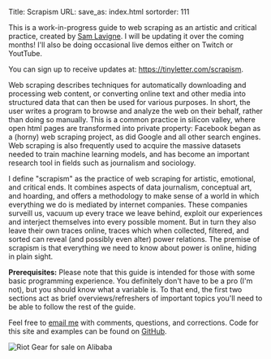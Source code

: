 Title: Scrapism
URL:
save_as: index.html
sortorder: 111


This is a work-in-progress guide to web scraping as an artistic and critical practice, created by <a href="https://lav.io">Sam Lavigne</a>. I will be updating it over the coming months! I'll also be doing occasional live demos either on Twitch or YoutTube.

You can sign up to receive
updates at: <a href="https://tinyletter.com/scrapism">https://tinyletter.com/scrapism</a>.

Web scraping describes techniques for automatically downloading and processing web content, or converting online text and other media into structured data that can then be used for various purposes. In short, the user writes a program to browse and analyze the web on their behalf, rather than doing so manually. This is a common practice in silicon valley, where open html pages are transformed into private property: Facebook began as a (horny) web scraping project, as did Google and all other search engines. Web scraping is also frequently used to acquire the massive datasets needed to train machine learning models, and has become an important research tool in fields such as journalism and sociology.

I define "scrapism" as the practice of web scraping for artistic, emotional, and critical ends. It combines aspects of data journalism, conceptual art, and hoarding, and offers a methodology to make sense of a world in which everything we do is mediated by internet companies. These companies surveill us, vacuum up every trace we leave behind, exploit our experiences and interject themselves into every possible moment. But in turn they also leave their own traces online, traces which when collected, filtered, and sorted can reveal (and possibly even alter) power relations. The premise of scrapism is that everything we need to know about power is online, hiding in plain sight.

**Prerequisites:** Please note that this guide is intended for those with some basic programming experience. You definitely don't have to be a pro (I'm not), but you should know what a variable is. To that end, the first two sections act as brief overviews/refreshers of important topics you'll need to be able to follow the rest of the guide.

Feel free to <a href="mailto:lavigne@saaaam.com">email me</a> with comments, questions, and corrections. Code for this site and examples can be found on [GitHub](https://github.com/antiboredom/scrapism/).

![Riot Gear for sale on Alibaba]({static}/images/baba.jpg)
